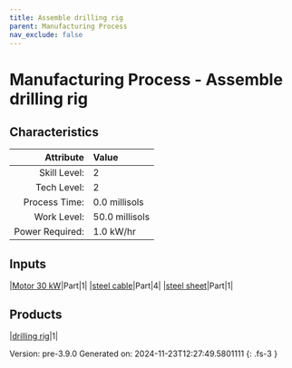 ```yaml
---
title: Assemble drilling rig
parent: Manufacturing Process
nav_exclude: false
---
```

# Manufacturing Process - Assemble drilling rig


## Characteristics

| Attribute      | Value |
|--------:|:------|
|Skill Level:|2|
|Tech Level:|2|
|Process Time:|0.0 millisols|
|Work Level:|50.0 millisols|
|Power Required:|1.0 kW/hr|

## Inputs

|[Motor 30 kW](../part/motor-30-kw.html)|Part|1|
|[steel cable](../part/steel-cable.html)|Part|4|
|[steel sheet](../part/steel-sheet.html)|Part|1|

## Products

|[drilling rig](../part/drilling-rig.html)|1|


Version: pre-3.9.0 Generated on: 2024-11-23T12:27:49.5801111
{: .fs-3 }

